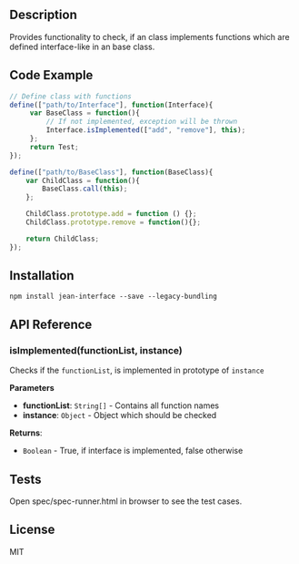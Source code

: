 
## Description

Provides functionality to check, if an  class implements functions which are defined
interface-like in an base class.

## Code Example

```javascript
// Define class with functions
define(["path/to/Interface"], function(Interface){
     var BaseClass = function(){
         // If not implemented, exception will be thrown
         Interface.isImplemented(["add", "remove"], this); 
     };
     return Test;
});

define(["path/to/BaseClass"], function(BaseClass){
    var ChildClass = function(){
        BaseClass.call(this);
    };

    ChildClass.prototype.add = function () {};
    ChildClass.prototype.remove = function(){};

    return ChildClass;
});
```

## Installation

`npm install jean-interface --save --legacy-bundling`

## API Reference

### isImplemented(functionList, instance) 

Checks if the `functionList`, is implemented in prototype of `instance`

**Parameters**
- **functionList**: `String[]` - Contains all function names
- **instance**: `Object` - Object which should be checked

**Returns**: 
- `Boolean` - True, if interface is implemented, false otherwise

## Tests

Open spec/spec-runner.html in browser to see the test cases.

## License

MIT